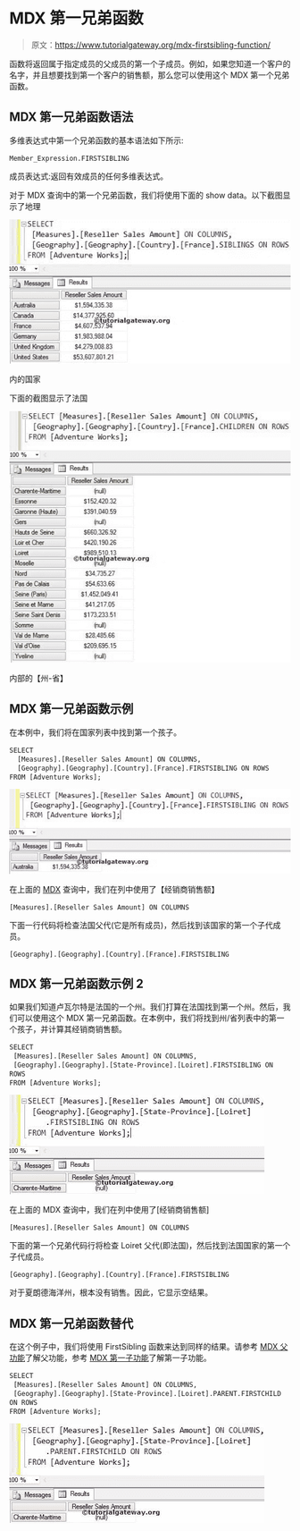 # MDX 第一兄弟函数

> 原文：<https://www.tutorialgateway.org/mdx-firstsibling-function/>

函数将返回属于指定成员的父成员的第一个子成员。例如，如果您知道一个客户的名字，并且想要找到第一个客户的销售额，那么您可以使用这个 MDX 第一个兄弟函数。

## MDX 第一兄弟函数语法

多维表达式中第一个兄弟函数的基本语法如下所示:

```
Member_Expression.FIRSTSIBLING
```

成员表达式:返回有效成员的任何多维表达式。

对于 MDX 查询中的第一个兄弟函数，我们将使用下面的 show data。以下截图显示了地理

![MDX FIRSTSIBLING FUNCTION](img/2123d320ac31970b3e9beb353b0b8750.png)

内的国家

下面的截图显示了法国

![MDX FIRSTSIBLING FUNCTION 1](img/0adabc853694d748f75ff6b53ab5fdf2.png)

内部的【州-省】

## MDX 第一兄弟函数示例

在本例中，我们将在国家列表中找到第一个孩子。

```
SELECT 
  [Measures].[Reseller Sales Amount] ON COLUMNS,
  [Geography].[Geography].[Country].[France].FIRSTSIBLING ON ROWS
FROM [Adventure Works];
```

![MDX FIRSTSIBLING FUNCTION 1](img/7c3763dfbd7865f3a7fe59fadbb4004c.png)

在上面的 [MDX](https://www.tutorialgateway.org/mdx/) 查询中，我们在列中使用了【经销商销售额】

```
[Measures].[Reseller Sales Amount] ON COLUMNS
```

下面一行代码将检查法国父代(它是所有成员)，然后找到该国家的第一个子代成员。

```
[Geography].[Geography].[Country].[France].FIRSTSIBLING
```

## MDX 第一兄弟函数示例 2

如果我们知道卢瓦尔特是法国的一个州。我们打算在法国找到第一个州。然后，我们可以使用这个 MDX 第一兄弟函数。在本例中，我们将找到州/省列表中的第一个孩子，并计算其经销商销售额。

```
SELECT 
 [Measures].[Reseller Sales Amount] ON COLUMNS,
 [Geography].[Geography].[State-Province].[Loiret].FIRSTSIBLING ON ROWS
FROM [Adventure Works];
```

![MDX FIRSTSIBLING FUNCTION 2](img/0cf87421bb5f34e9423b5b07e09e4ec8.png)

在上面的 MDX 查询中，我们在列中使用了[经销商销售额]

```
[Measures].[Reseller Sales Amount] ON COLUMNS
```

下面的第一个兄弟代码行将检查 Loiret 父代(即法国)，然后找到法国国家的第一个子代成员。

```
[Geography].[Geography].[Country].[France].FIRSTSIBLING
```

对于夏朗德海洋州，根本没有销售。因此，它显示空结果。

## MDX 第一兄弟函数替代

在这个例子中，我们将使用 FirstSibling 函数来达到同样的结果。请参考 [MDX 父功能](https://www.tutorialgateway.org/mdx-parent-function/)了解父功能，参考 [MDX 第一子功能](https://www.tutorialgateway.org/mdx-firstchild-function/)了解第一子功能。

```
SELECT 
 [Measures].[Reseller Sales Amount] ON COLUMNS,
 [Geography].[Geography].[State-Province].[Loiret].PARENT.FIRSTCHILD ON ROWS
FROM [Adventure Works];
```

![MDX FIRSTSIBLING FUNCTION 3](img/5f6f2c37fe06a81cbbd754b762f5de09.png)